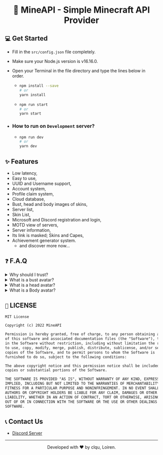 <h1 align="center">🧱 MineAPI - Simple Minecraft API Provider</h1>

## `💻` Get Started
- Fill in the `src/config.json` file completely.
- Make sure your Node.js version is v16.16.0.
- Open your Terminal in the file directory and type the lines below in order.

  - ```bash
    npm install --save
    # or
    yarn install
    ```
  - ```bash
    npm run start
    # or
    yarn start
    ```
- ### How to run on `Development` server?
  - ```bash
    npm run dev
    # or
    yarn dev
    ```
    
## `✨` Features
- Low latency,
- Easy to use,
- UUID and Username support,
- Account system,
- Profile claim system,
- Cloud database,
- Bust, head and body images of skins,
- Server list,
- Skin List,
- Microsoft and Discord registration and login,
- MOTD view of servers,
- Server information,
- Its link is masked; Skins and Capes,
- Achievement generator system.
  - and discover more now...

## `❓` F.A.Q
<details>
  <summary>Why should I trust?</summary>
  
  - MineAPI is written quite neatly and clearly compared to its competitors. The project is open source with everything and its interface is among them.
</details>
<details>
  <summary>What is a bust avatar?</summary>
  
  - Bust avatar is the appearance of the character without the lower body. You can see the example below.
  ![Bust Body](https://api.mineapi.me/v1/bust/ImClau)
</details>
<details>
  <summary>What is a head avatar?</summary>
  
  - Head avatar is the appearance of the character only head. You can see the example below.
  ![Head](https://api.mineapi.me/v1/head/ImClau)
</details>
<details>
  <summary>What is a Body avatar?</summary>
  
  - Body avatar is the appearance of the character with full body. You can see the example below.
  ![Body](https://api.mineapi.me/v1/body/ImClau)
</details>

## `📃` LICENSE
```txt
MIT License

Copyright (c) 2022 MineAPI

Permission is hereby granted, free of charge, to any person obtaining a copy
of this software and associated documentation files (the "Software"), to deal
in the Software without restriction, including without limitation the rights
to use, copy, modify, merge, publish, distribute, sublicense, and/or sell
copies of the Software, and to permit persons to whom the Software is
furnished to do so, subject to the following conditions:

The above copyright notice and this permission notice shall be included in all
copies or substantial portions of the Software.

THE SOFTWARE IS PROVIDED "AS IS", WITHOUT WARRANTY OF ANY KIND, EXPRESS OR
IMPLIED, INCLUDING BUT NOT LIMITED TO THE WARRANTIES OF MERCHANTABILITY,
FITNESS FOR A PARTICULAR PURPOSE AND NONINFRINGEMENT. IN NO EVENT SHALL THE
AUTHORS OR COPYRIGHT HOLDERS BE LIABLE FOR ANY CLAIM, DAMAGES OR OTHER
LIABILITY, WHETHER IN AN ACTION OF CONTRACT, TORT OR OTHERWISE, ARISING FROM,
OUT OF OR IN CONNECTION WITH THE SOFTWARE OR THE USE OR OTHER DEALINGS IN THE
SOFTWARE.
```


## `📞` Contact Us
- [Discord Server](https://discord.gg/rJ2G8YRVVa)


---
<p align="center">Developed with ❤ by clqu, Loiren.</p>
